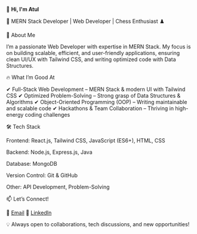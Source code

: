 👋 **Hi, I'm Atul**

🚀 MERN Stack Developer | Web Developer | Chess Enthusiast ♟️

🔹 About Me

I’m a passionate Web Developer with expertise in MERN Stack. My focus is on building scalable, efficient, and user-friendly applications, ensuring clean UI/UX with Tailwind CSS, and writing optimized code with Data Structures.


🔥 What I’m Good At

✔ Full-Stack Web Development – MERN Stack & modern UI with Tailwind CSS
✔ Optimized Problem-Solving – Strong grasp of Data Structures & Algorithms
✔ Object-Oriented Programming (OOP) – Writing maintainable and scalable code
✔ Hackathons & Team Collaboration – Thriving in high-energy coding challenges

🛠️ Tech Stack

Frontend: React.js, Tailwind CSS, JavaScript (ES6+), HTML, CSS

Backend: Node.js, Express.js, Java

Database: MongoDB

Version Control: Git & GitHub

Other: API Development, Problem-Solving


📫 Let’s Connect!

📩 [Email](mailto:atulsingh.xd@gmail.com) 
🔗 [LinkedIn](https://www.linkedin.com/in/atulsanjayxd/)

💡 Always open to collaborations, tech discussions, and new opportunities!
